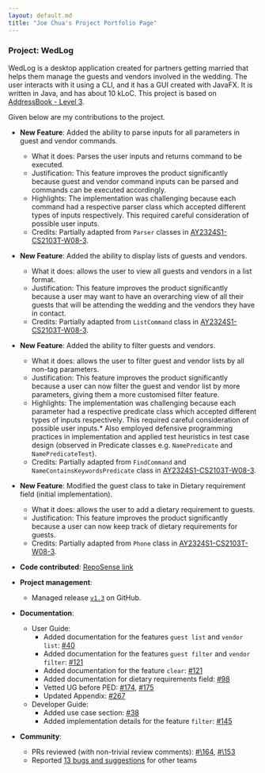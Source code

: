 ```yaml
---
layout: default.md
title: "Joe Chua's Project Portfolio Page"
---
```


### Project: WedLog

WedLog is a desktop application created for partners getting married that helps them manage the guests and vendors involved in the wedding. The user interacts with it using a CLI, and it has a GUI created with JavaFX. It is written in Java, and has about 10 kLoC. This project is based on [AddressBook - Level 3](https://se-education.org/addressbook-level3/).

Given below are my contributions to the project.

* **New Feature**: Added the ability to parse inputs for all parameters in guest and vendor commands.
    * What it does: Parses the user inputs and returns command to be executed.
    * Justification: This feature improves the product significantly because guest and vendor command inputs can be parsed and commands can be executed accordingly.
    * Highlights: The implementation was challenging because each command had a respective parser class which accepted different types of inputs respectively. This required careful consideration of possible user inputs.
    * Credits: Partially adapted from `Parser` classes in [AY2324S1-CS2103T-W08-3](https://github.com/AY2324S1-CS2103T-W08-3/tp/).

* **New Feature**: Added the ability to display lists of guests and vendors.
    * What it does: allows the user to view all guests and vendors in a list format.
    * Justification: This feature improves the product significantly because a user may want to have an overarching view of all their guests that will be attending the wedding and the vendors they have in contact.
    * Credits: Partially adapted from `ListCommand` class in [AY2324S1-CS2103T-W08-3](https://github.com/AY2324S1-CS2103T-W08-3/tp/).

* **New Feature**: Added the ability to filter guests and vendors.
    * What it does: allows the user to filter guest and vendor lists by all non-tag parameters.
    * Justification: This feature improves the product significantly because a user can now filter the guest and vendor list by more parameters, giving them a more customised filter feature.
    * Highlights: The implementation was challenging because each parameter had a respective predicate class which accepted different types of inputs respectively. This required careful consideration of possible user inputs.* 
      Also employed defensive programming practices in implementation and applied test heuristics in test case design (observed in Predicate classes e.g. `NamePredicate` and `NamePredicateTest`).
    * Credits: Partially adapted from `FindCommand` and `NameContainsKeywordsPredicate` class in [AY2324S1-CS2103T-W08-3](https://github.com/AY2324S1-CS2103T-W08-3/tp/).

* **New Feature**: Modified the guest class to take in Dietary requirement field (initial implementation).
    * What it does: allows the user to add a dietary requirement to guests.
    * Justification: This feature improves the product significantly because a user can now keep track of dietary requirements for guests.
    * Credits: Partially adapted from `Phone` class in [AY2324S1-CS2103T-W08-3](https://github.com/AY2324S1-CS2103T-W08-3/tp/).

* **Code contributed**: [RepoSense link](https://nus-cs2103-ay2324s1.github.io/tp-dashboard/?search=wasjoe1&breakdown=false&sort=groupTitle%20dsc&sortWithin=title&since=2023-09-22&timeframe=commit&mergegroup=&groupSelect=groupByRepos)

* **Project management**:
    * Managed release [`v1.3`](https://github.com/AY2324S1-CS2103T-F11-2/tp/releases/tag/v1.3) on GitHub.

* **Documentation**:
    * User Guide:
        * Added documentation for the features `guest list` and `vendor list`: [\#40](https://github.com/AY2324S1-CS2103T-F11-2/tp/pull/40/)
        * Added documentation for the features `guest filter` and `vendor filter`: [\#121](https://github.com/AY2324S1-CS2103T-F11-2/tp/pull/121)
        * Added documentation for the feature `clear`: [\#121](https://github.com/AY2324S1-CS2103T-F11-2/tp/pull/121)
        * Added documentation for dietary requirements field: [\#98](https://github.com/AY2324S1-CS2103T-F11-2/tp/pull/98)
        * Vetted UG before PED: [\#174](https://github.com/AY2324S1-CS2103T-F11-2/tp/pull/174), [\#175](https://github.com/AY2324S1-CS2103T-F11-2/tp/pull/175)
        * Updated Appendix: [\#267](https://github.com/AY2324S1-CS2103T-F11-2/tp/pull/267)
    * Developer Guide:
        * Added use case section: [\#38](https://github.com/AY2324S1-CS2103T-F11-2/tp/pull/38)
        * Added implementation details for the feature `filter`: [\#145](https://github.com/AY2324S1-CS2103T-F11-2/tp/pull/145)

* **Community**:
    * PRs reviewed (with non-trivial review comments): [#\164](https://github.com/AY2324S1-CS2103T-F11-2/tp/pull/164), [#\153](https://github.com/AY2324S1-CS2103T-F11-2/tp/pull/153)
    * Reported [13 bugs and suggestions](https://github.com/wasjoe1/ped/issues) for other teams
